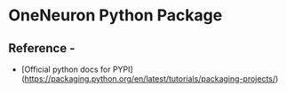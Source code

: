 # OneNeuron Python Package

## Reference -

* [Official python docs for PYPI] (https://packaging.python.org/en/latest/tutorials/packaging-projects/)
